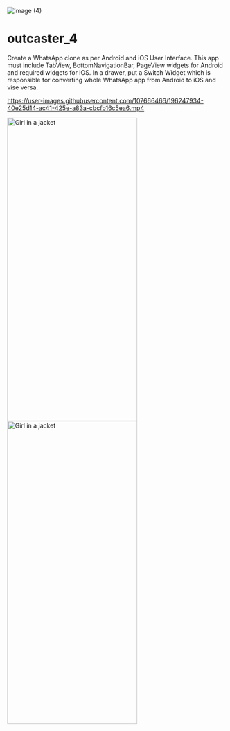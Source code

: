 ![image (4)](https://user-images.githubusercontent.com/107666466/196247787-133856c6-ed73-4165-b385-38640765a5cc.jpg)

<!-- <img src="https://user-images.githubusercontent.com/107666466/196148682-5233b5f7-ddda-422d-be49-7af1695b37ef.png" width="1200" height="280"> -->


# outcaster_4
Create a WhatsApp clone as per Android and iOS User Interface. This app must include TabView, BottomNavigationBar, PageView widgets for Android and required widgets for iOS. In a drawer, put a Switch Widget which is responsible for converting whole WhatsApp app from Android to iOS and vise versa.


https://user-images.githubusercontent.com/107666466/196247934-40e25d14-ac41-425e-a83a-cbcfb16c5ea6.mp4


<img src="https://user-images.githubusercontent.com/107666466/196248411-77d5efaf-ee15-493a-acdb-c6287858db14.jpg" alt="Girl in a jacket" width="300" height="700">
  
<img src="https://user-images.githubusercontent.com/107666466/196248333-9daa2da1-7695-42cf-a0d5-e2caac0f6d7c.jpg" alt="Girl in a jacket" width="300" height="700">
